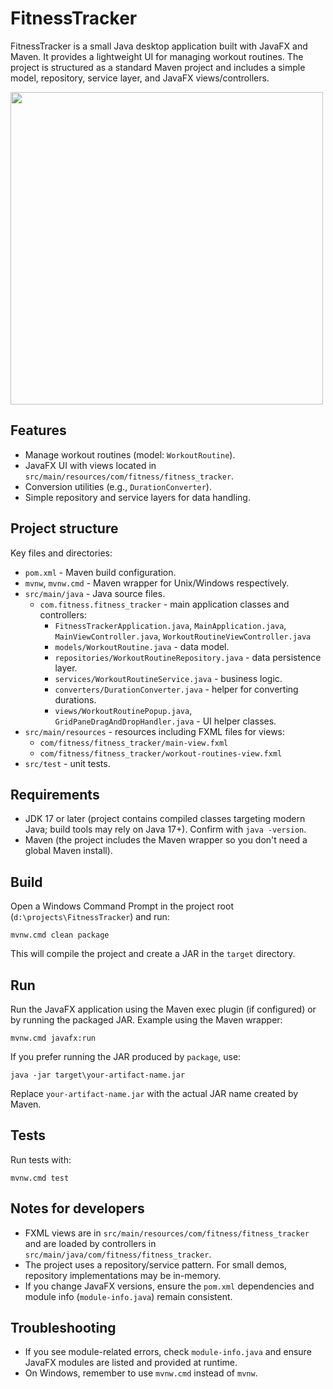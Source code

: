 # FitnessTracker

FitnessTracker is a small Java desktop application built with JavaFX and Maven. It provides a lightweight UI for managing workout routines. The project is structured as a standard Maven project and includes a simple model, repository, service layer, and JavaFX views/controllers.

<img src="https://github.com/user-attachments/assets/12849167-266c-49c5-9e80-2a6d158cdf82" width="500"/>

## Features

- Manage workout routines (model: `WorkoutRoutine`).
- JavaFX UI with views located in `src/main/resources/com/fitness/fitness_tracker`.
- Conversion utilities (e.g., `DurationConverter`).
- Simple repository and service layers for data handling.

## Project structure

Key files and directories:

- `pom.xml` - Maven build configuration.
- `mvnw`, `mvnw.cmd` - Maven wrapper for Unix/Windows respectively.
- `src/main/java` - Java source files.
  - `com.fitness.fitness_tracker` - main application classes and controllers:
    - `FitnessTrackerApplication.java`, `MainApplication.java`, `MainViewController.java`, `WorkoutRoutineViewController.java`
    - `models/WorkoutRoutine.java` - data model.
    - `repositories/WorkoutRoutineRepository.java` - data persistence layer.
    - `services/WorkoutRoutineService.java` - business logic.
    - `converters/DurationConverter.java` - helper for converting durations.
    - `views/WorkoutRoutinePopup.java`, `GridPaneDragAndDropHandler.java` - UI helper classes.
- `src/main/resources` - resources including FXML files for views:
  - `com/fitness/fitness_tracker/main-view.fxml`
  - `com/fitness/fitness_tracker/workout-routines-view.fxml`
- `src/test` - unit tests.

## Requirements

- JDK 17 or later (project contains compiled classes targeting modern Java; build tools may rely on Java 17+). Confirm with `java -version`.
- Maven (the project includes the Maven wrapper so you don't need a global Maven install).

## Build

Open a Windows Command Prompt in the project root (`d:\projects\FitnessTracker`) and run:

```
mvnw.cmd clean package
```

This will compile the project and create a JAR in the `target` directory.

## Run

Run the JavaFX application using the Maven exec plugin (if configured) or by running the packaged JAR. Example using the Maven wrapper:

```
mvnw.cmd javafx:run
```

If you prefer running the JAR produced by `package`, use:

```
java -jar target\your-artifact-name.jar
```

Replace `your-artifact-name.jar` with the actual JAR name created by Maven.

## Tests

Run tests with:

```
mvnw.cmd test
```

## Notes for developers

- FXML views are in `src/main/resources/com/fitness/fitness_tracker` and are loaded by controllers in `src/main/java/com/fitness/fitness_tracker`.
- The project uses a repository/service pattern. For small demos, repository implementations may be in-memory.
- If you change JavaFX versions, ensure the `pom.xml` dependencies and module info (`module-info.java`) remain consistent.

## Troubleshooting

- If you see module-related errors, check `module-info.java` and ensure JavaFX modules are listed and provided at runtime.
- On Windows, remember to use `mvnw.cmd` instead of `mvnw`.


